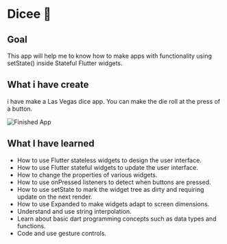 
# Dicee 🎲

## Goal
This app will help me to know how to make apps with functionality using setState() inside Stateful Flutter widgets.


## What i have create

i have make a Las Vegas dice app. You can make the die roll at the press of a button.

![Finished App](https://github.com/londonappbrewery/Images/blob/master/dicee-demo.gif)

## What I have learned

- How to use Flutter stateless widgets to design the user interface.
- How to use Flutter stateful widgets to update the user interface.
- How to change the properties of various widgets.
- How to use onPressed listeners to detect when buttons are pressed.
- How to use setState to mark the widget tree as dirty and requiring update on the next render.
- How to use Expanded to make widgets adapt to screen dimensions.
- Understand and use string interpolation.
- Learn about basic dart programming concepts such as data types and functions.
- Code and use gesture controls.

